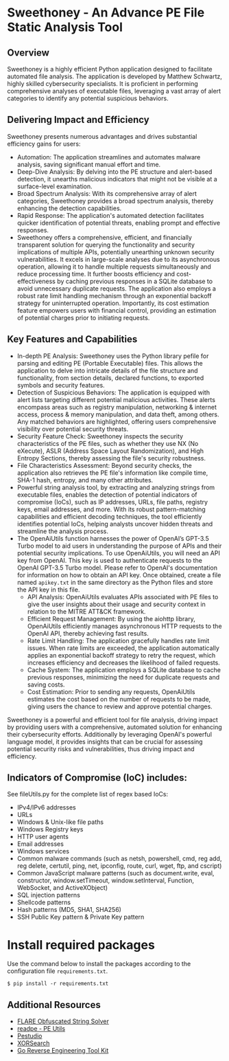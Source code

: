 # Sweethoney - An Advance PE File Static Analysis Tool

## Overview
Sweethoney is a highly efficient Python application designed to facilitate automated file analysis. The application is developed by Matthew Schwartz, highly skilled cybersecurity specialists. It is proficient in performing comprehensive analyses of executable files, leveraging a vast array of alert categories to identify any potential suspicious behaviors.

## Delivering Impact and Efficiency
Sweethoney presents numerous advantages and drives substantial efficiency gains for users:
* Automation: The application streamlines and automates malware analysis, saving significant manual effort and time.
* Deep-Dive Analysis: By delving into the PE structure and alert-based detection, it unearths malicious indicators that might not be visible at a surface-level examination.
* Broad Spectrum Analysis: With its comprehensive array of alert categories, Sweethoney provides a broad spectrum analysis, thereby enhancing the detection capabilities.
* Rapid Response: The application's automated detection facilitates quicker identification of potential threats, enabling prompt and effective responses.
* Sweethoney offers a comprehensive, efficient, and financially transparent solution for querying the functionality and security implications of multiple APIs, potentially unearthing unknown security vulnerabilities. It excels in large-scale analyses due to its asynchronous operation, allowing it to handle multiple requests simultaneously and reduce processing time. It further boosts efficiency and cost-effectiveness by caching previous responses in a SQLite database to avoid unnecessary duplicate requests. The application also employs a robust rate limit handling mechanism through an exponential backoff strategy for uninterrupted operation. Importantly, its cost estimation feature empowers users with financial control, providing an estimation of potential charges prior to initiating requests.

## Key Features and Capabilities
* In-depth PE Analysis: Sweethoney uses the Python library pefile for parsing and editing PE (Portable Executable) files. This allows the application to delve into intricate details of the file structure and functionality, from section details, declared functions, to exported symbols and security features.
* Detection of Suspicious Behaviors: The application is equipped with alert lists targeting different potential malicious activities. These alerts encompass areas such as registry manipulation, networking & internet access, process & memory manipulation, and data theft, among others. Any matched behaviors are highlighted, offering users comprehensive visibility over potential security threats.
* Security Feature Check: Sweethoney inspects the security characteristics of the PE files, such as whether they use NX (No eXecute), ASLR (Address Space Layout Randomization), and High Entropy Sections, thereby assessing the file's security robustness.
* File Characteristics Assessment: Beyond security checks, the application also retrieves the PE file's information like compile time, SHA-1 hash, entropy, and many other attributes.
* Powerful string analysis tool, by extracting and analyzing strings from executable files, enables the detection of potential indicators of compromise (IoCs), such as IP addresses, URLs, file paths, registry keys, email addresses, and more. With its robust pattern-matching capabilities and efficient decoding techniques, the tool efficiently identifies potential IoCs, helping analysts uncover hidden threats and streamline the analysis process.
* The OpenAiUtils function harnesses the power of OpenAI’s GPT-3.5 Turbo model to aid users in understanding the purpose of APIs and their potential security implications. To use OpenAiUtils, you will need an API key from OpenAI. This key is used to authenticate requests to the OpenAI GPT-3.5 Turbo model. Please refer to OpenAI's documentation for information on how to obtain an API key. Once obtained, create a file named ```apikey.txt``` in the same directory as the Python files and store the API key in this file.
    * API Analysis: OpenAiUtils evaluates APIs associated with PE files to give the user insights about their usage and security context in relation to the MITRE ATT&CK framework.
    * Efficient Request Management: By using the aiohttp library, OpenAiUtils efficiently manages asynchronous HTTP requests to the OpenAI API, thereby achieving fast results.
    * Rate Limit Handling: The application gracefully handles rate limit issues. When rate limits are exceeded, the application automatically applies an exponential backoff strategy to retry the request, which increases efficiency and decreases the likelihood of failed requests.
    * Cache System: The application employs a SQLite database to cache previous responses, minimizing the need for duplicate requests and saving costs.
    * Cost Estimation: Prior to sending any requests, OpenAiUtils estimates the cost based on the number of requests to be made, giving users the chance to review and approve potential charges.  

Sweethoney is a powerful and efficient tool for file analysis, driving impact by providing users with a comprehensive, automated solution for enhancing their cybersecurity efforts.  Additionally by leveraging OpenAI's powerful language model, it provides insights that can be crucial for assessing potential security risks and vulnerabilities, thus driving impact and efficiency.

## Indicators of Compromise (IoC) includes:   
See fileUtils.py for the complete list of regex based IoCs:
* IPv4/IPv6 addresses
* URLs 
* Windows & Unix-like file paths
* Windows Registry keys
* HTTP user agents
* Email addresses
* Windows services
* Common malware commands (such as netsh, powershell, cmd, reg add, reg delete, certutil, ping, net, ipconfig, route, curl, wget, ftp, and cscript)
* Common JavaScript malware patterns (such as document.write, eval, constructor, window.setTimeout, window.setInterval, Function, WebSocket, and ActiveXObject)
* SQL injection patterns
* Shellcode patterns
* Hash patterns (MD5, SHA1, SHA256)
* SSH Public Key pattern & Private Key pattern

# Install required packages
Use the command below to install the packages according to the configuration file `requirements.txt`.

```
$ pip install -r requirements.txt
```

## Additional Resources
* [FLARE Obfuscated String Solver](https://github.com/mandiant/flare-floss)
* [readpe - PE Utils](https://github.com/mentebinaria/readpe)
* [Pestudio](https://www.winitor.com/)
* [XORSearch](https://blog.didierstevens.com/programs/xorsearch/)
* [Go Reverse Engineering Tool Kit](https://go-re.tk/)

